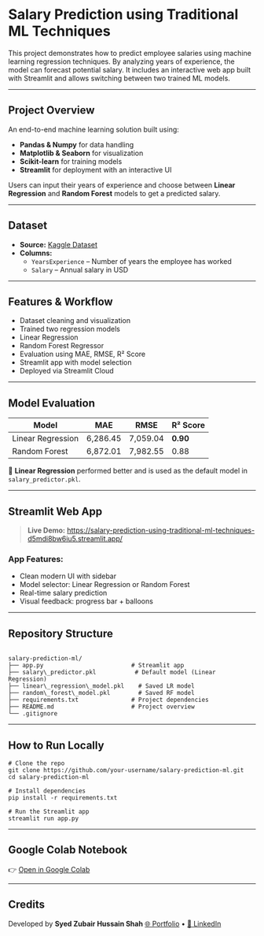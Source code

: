 
#  Salary Prediction using Traditional ML Techniques

This project demonstrates how to predict employee salaries using machine learning regression techniques. By analyzing years of experience, the model can forecast potential salary. It includes an interactive web app built with Streamlit and allows switching between two trained ML models.

---

##  Project Overview

An end-to-end machine learning solution built using:

- **Pandas & Numpy** for data handling  
- **Matplotlib & Seaborn** for visualization  
- **Scikit-learn** for training models  
- **Streamlit** for deployment with an interactive UI  

Users can input their years of experience and choose between **Linear Regression** and **Random Forest** models to get a predicted salary.

---

##  Dataset

- **Source:** [Kaggle Dataset](https://www.kaggle.com/datasets/korpionn/salary-prediction-dataset)
- **Columns:**
  - `YearsExperience` – Number of years the employee has worked
  - `Salary` – Annual salary in USD

---

##  Features & Workflow

-  Dataset cleaning and visualization  
-  Trained two regression models  
- Linear Regression  
- Random Forest Regressor  
- Evaluation using MAE, RMSE, R² Score  
- Streamlit app with model selection  
- Deployed via Streamlit Cloud

---

##  Model Evaluation

| Model              | MAE     | RMSE    | R² Score |
|--------------------|---------|---------|----------|
| Linear Regression  | 6,286.45| 7,059.04| **0.90** |
| Random Forest      | 6,872.01| 7,982.55| 0.88     |

🔎 **Linear Regression** performed better and is used as the default model in `salary_predictor.pkl`.

---

##  Streamlit Web App

>  **Live Demo:** https://salary-prediction-using-traditional-ml-techniques-d5mdi8bw6iu5.streamlit.app/

###  App Features:
- Clean modern UI with sidebar
- Model selector: Linear Regression or Random Forest
- Real-time salary prediction
- Visual feedback: progress bar + balloons

---

##  Repository Structure

```

salary-prediction-ml/
├── app.py                         # Streamlit app
├── salary\_predictor.pkl           # Default model (Linear Regression)
├── linear\_regression\_model.pkl    # Saved LR model
├── random\_forest\_model.pkl        # Saved RF model
├── requirements.txt               # Project dependencies
├── README.md                      # Project overview
└── .gitignore

````

---

##  How to Run Locally

```
# Clone the repo
git clone https://github.com/your-username/salary-prediction-ml.git
cd salary-prediction-ml

# Install dependencies
pip install -r requirements.txt

# Run the Streamlit app
streamlit run app.py
````

---

##  Google Colab Notebook

👉 [Open in Google Colab](https://colab.research.google.com/drive/1ObI1yeyQ3ar5oUDO7hXj0g6UewGWzTr8?usp=sharing)

---

## Credits

Developed by **Syed Zubair Hussain Shah**
[🌐 Portfolio](https://zubair-hussain-shah.vercel.app/) • [🔗 LinkedIn](https://linkedin.com/in/syed-zubair-hussain-shah)


```
